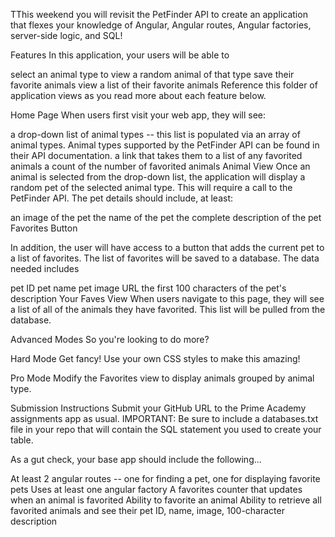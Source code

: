 TThis weekend you will revisit the PetFinder API to create an application that flexes your knowledge of Angular,
Angular routes, Angular factories, server-side logic, and SQL!

Features
In this application, your users will be able to

select an animal type to view a random animal of that type
save their favorite animals
view a list of their favorite animals
Reference this folder of application views as you read more about each feature below.

Home Page
When users first visit your web app, they will see:

a drop-down list of animal types -- this list is populated via an array of animal types.
Animal types supported by the PetFinder API can be found in their API documentation.
a link that takes them to a list of any favorited animals
a count of the number of favorited animals
Animal View
Once an animal is selected from the drop-down list,
the application will display a random pet of the selected animal type.
This will require a call to the PetFinder API. The pet details should include, at least:

an image of the pet
the name of the pet
the complete description of the pet
Favorites Button

In addition, the user will have access to a button that adds the current pet to a list of favorites.
The list of favorites will be saved to a database. The data needed includes

pet ID
pet name
pet image URL
the first 100 characters of the pet's description
Your Faves View
When users navigate to this page, they will see a list of all of the animals they have favorited.
This list will be pulled from the database.

Advanced Modes
So you're looking to do more?

Hard Mode
Get fancy! Use your own CSS styles to make this amazing!

Pro Mode
Modify the Favorites view to display animals grouped by animal type.

Submission Instructions
Submit your GitHub URL to the Prime Academy assignments app as usual.
IMPORTANT: Be sure to include a databases.txt file in your repo that will contain the SQL statement
you used to create your table.

As a gut check, your base app should include the following...

At least 2 angular routes -- one for finding a pet, one for displaying favorite pets
Uses at least one angular factory
A favorites counter that updates when an animal is favorited
Ability to favorite an animal
Ability to retrieve all favorited animals and see their pet ID, name, image, 100-character description
